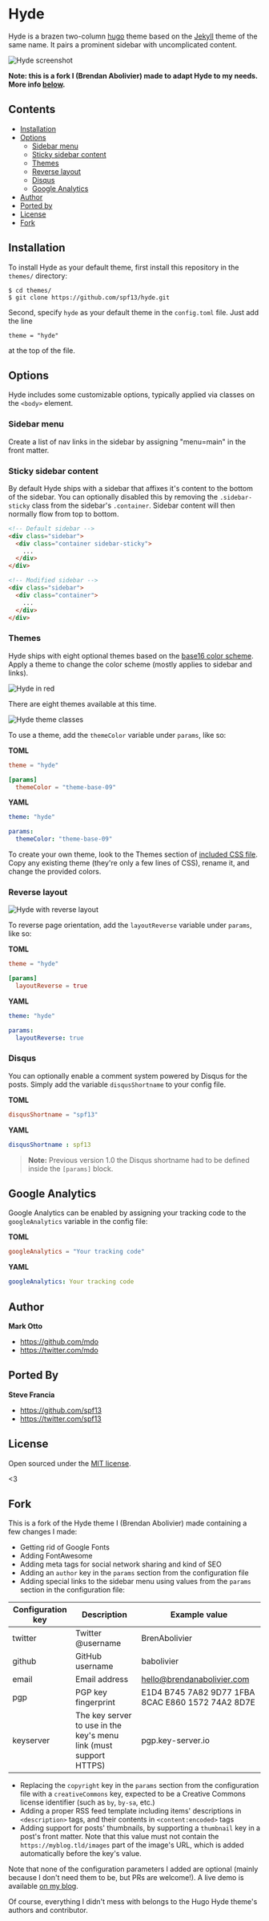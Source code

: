 # Hyde

Hyde is a brazen two-column [hugo](https://gohugo.io) theme based on the [Jekyll](http://jekyllrb.com) theme of the same name.
It pairs a prominent sidebar with uncomplicated content.

![Hyde screenshot](https://f.cloud.github.com/assets/98681/1831228/42af6c6a-7384-11e3-98fb-e0b923ee0468.png)

**Note: this is a fork I (Brendan Abolivier) made to adapt Hyde to my needs. More info [below](#fork).**

## Contents

- [Installation](#installation)
- [Options](#options)
  - [Sidebar menu](#sidebar-menu)
  - [Sticky sidebar content](#sticky-sidebar-content)
  - [Themes](#themes)
  - [Reverse layout](#reverse-layout)
  - [Disqus](#disqus)
  - [Google Analytics](#google-analytics)
- [Author](#author)
- [Ported by](#ported-by)
- [License](#license)
- [Fork](#fork)


## Installation

To install Hyde as your default theme, first install this repository in the `themes/` directory:

    $ cd themes/
    $ git clone https://github.com/spf13/hyde.git

Second, specify `hyde` as your default theme in the `config.toml` file. Just add the line

    theme = "hyde"

at the top of the file.


## Options

Hyde includes some customizable options, typically applied via classes on the `<body>` element.


### Sidebar menu

Create a list of nav links in the sidebar by assigning "menu=main" in the front matter.


### Sticky sidebar content

By default Hyde ships with a sidebar that affixes it's content to the bottom of the sidebar. You can optionally disabled this by removing the `.sidebar-sticky` class from the sidebar's `.container`. Sidebar content will then normally flow from top to bottom.

```html
<!-- Default sidebar -->
<div class="sidebar">
  <div class="container sidebar-sticky">
    ...
  </div>
</div>

<!-- Modified sidebar -->
<div class="sidebar">
  <div class="container">
    ...
  </div>
</div>
```


### Themes

Hyde ships with eight optional themes based on the [base16 color scheme](https://github.com/chriskempson/base16). Apply a theme to change the color scheme (mostly applies to sidebar and links).

![Hyde in red](https://f.cloud.github.com/assets/98681/1831229/42b0b354-7384-11e3-8462-31b8df193fe5.png)

There are eight themes available at this time.

![Hyde theme classes](https://f.cloud.github.com/assets/98681/1817044/e5b0ec06-6f68-11e3-83d7-acd1942797a1.png)

To use a theme, add the `themeColor` variable under `params`, like so:

**TOML**
```toml
theme = "hyde"

[params]
  themeColor = "theme-base-09"
```

**YAML**
```yaml
theme: "hyde"

params:
  themeColor: "theme-base-09"
```

To create your own theme, look to the Themes section of [included CSS file](https://github.com/poole/hyde/blob/master/public/css/hyde.css). Copy any existing theme (they're only a few lines of CSS), rename it, and change the provided colors.

### Reverse layout

![Hyde with reverse layout](https://f.cloud.github.com/assets/98681/1831230/42b0d3ac-7384-11e3-8d54-2065afd03f9e.png)

To reverse page orientation, add the `layoutReverse` variable under `params`, like so:

**TOML**
```toml
theme = "hyde"

[params]
  layoutReverse = true
```

**YAML**
```yaml
theme: "hyde"

params:
  layoutReverse: true
```

### Disqus

You can optionally enable a comment system powered by Disqus for the posts. Simply add the variable `disqusShortname` to your config file.

**TOML**
```toml
disqusShortname = "spf13"
```

**YAML**
```yaml
disqusShortname : spf13
```

> **Note:** Previous version 1.0 the Disqus shortname had to be defined inside the `[params]` block.


## Google Analytics

Google Analytics can be enabled by assigning your tracking code to the `googleAnalytics` variable in the config file:

**TOML**
```toml
googleAnalytics = "Your tracking code"
```

**YAML**
```yaml
googleAnalytics: Your tracking code
```

## Author
**Mark Otto**
- <https://github.com/mdo>
- <https://twitter.com/mdo>

## Ported By
**Steve Francia**
- <https://github.com/spf13>
- <https://twitter.com/spf13>

## License

Open sourced under the [MIT license](LICENSE.md).

<3

## Fork

This is a fork of the Hyde theme I (Brendan Abolivier) made containing a few changes I made:

* Getting rid of Google Fonts
* Adding FontAwesome
* Adding meta tags for social network sharing and kind of SEO
* Adding an `author` key in the `params` section from the configuration file
* Adding special links to the sidebar menu using values from the `params` section in the configuration file:

| Configuration key | Description                                                       | Example value                                     |
|-------------------|-------------------------------------------------------------------|---------------------------------------------------|
| twitter           | Twitter @username                                                 | BrenAbolivier                                     |
| github            | GitHub username                                                   | babolivier                                        |
| email             | Email address                                                     | hello@brendanabolivier.com                        |
| pgp               | PGP key fingerprint                                               | E1D4 B745 7A82 9D77 1FBA 8CAC E860 1572 74A2 8D7E |
| keyserver         | The key server to use in the key's menu link (must support HTTPS) | pgp.key-server.io                                 |

* Replacing the `copyright` key in the `params` section from the configuration file with a `creativeCommons` key, expected to be a Creative Commons license identifier (such as `by`, `by-sa`, etc.)
* Adding a proper RSS feed template including items' descriptions in `<description>` tags, and their contents in `<content:encoded>` tags
* Adding support for posts' thumbnails, by supporting a `thumbnail` key in a post's front matter. Note that this value must not contain the `https://myblog.tld/images` part of the image's URL, which is added automatically before the key's value.

Note that none of the configuration parameters I added are optional (mainly because I don't need them to be, but PRs are welcome!). A live demo is available [on my blog](https://brendan.abolivier.bzh).

Of course, everything I didn't mess with belongs to the Hugo Hyde theme's authors and contributor.
